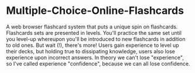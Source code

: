 # Multiple-Choice-Online-Flashcards
A web browser flashcard system that puts a unique spin on flashcards. Flashcards sets are presented in levels. You'll practice the same set until you level-up whereupon you'll be introduced to new flashcards in addition to old ones. But wait (!), there's more! Users gain experience to level up their decks, but holding true to dissipating knowledge, users also lose experience upon incorrect answers. In theory we can't lose "experience", so I've called experience "confidence", because we can all lose confidence.
